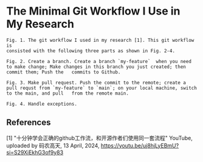 # The Minimal Git Workflow I Use in My Research
```{figure} ../data/github_workflow/Github-Workflow.png
Fig. 1. The git workflow I used in my research [1]. This git workflow is
consisted with the following three parts as shown in Fig. 2-4.
```

```{figure} ../data/github_workflow/Github-Workflow-1.png
Fig. 2. Create a branch. Create a branch `my-feature`  when you need to make change; Make changes in this branch you just created; then commit them; Push the   commits to Github.
```

```{figure} ../data/github_workflow/Github-Workflow-3.png
Fig. 3. Make pull request. Push the commit to the remote; create a pull requst from `my-feature` to `main`; on your local machine, switch to the main, and pull   from the remote main.
```

```{figure} ../data/github_workflow/Github-Workflow-2.png
Fig. 4. Handle exceptions.
```

## References
[1] "十分钟学会正确的github工作流，和开源作者们使用同一套流程" YouTube, uploaded by 码农高天, 13 April, 2024, https://youtu.be/uj8hjLyEBmU?si=S29XiEkhG3of9y83 
